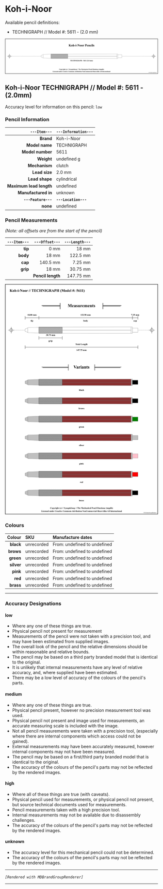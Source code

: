 # Koh-i-Noor

Available pencil definitions:

 - TECHNIGRAPH // Model #: 5611 - (2.0 mm) 



<img src="./koh-i-noor/koh-i-noor-brand-grouped.png" />

## Koh-i-Noor TECHNIGRAPH // Model #: 5611 - (2.0mm) 

Accuracy level for information on this pencil: `low`

### Pencil Information

| `---Item---` | `---Information---` |
| ---: | :--- |
| **Brand** | Koh-i-Noor |
| **Model name** | TECHNIGRAPH |
| **Model number** | 5611 |
| **Weight** | undefined g |
| **Mechanism** | clutch |
| **Lead size** | 2.0 mm |
| **Lead shape** | cylindrical |
| **Maximum lead length** | undefined |
| **Manufactured in** | unknown |
| **`---Feature---`** | **`---Location---`** |
| **none** | undefined |
### Pencil Measurements

_(Note: all offsets are from the start of the pencil)_

| `---Item---` | `---Offset---` | `---Length---` |
| ---: | ---: | ---: |
| **tip** | 0 mm | 18 mm |
| **body** | 18 mm | 122.5 mm |
| **cap** | 140.5 mm | 7.25 mm |
| **grip** | 18 mm | 30.75 mm |
| | **Pencil length** | 147.75 mm |




<img src="./koh-i-noor/tecnigraph-5611-2.0-grouped.png" />



### Colours



| Colour | SKU | Manufacture dates |
| ---: | :--- | :--- |
| **black** | unrecorded | From: undefined to undefined |
| **brows** | unrecorded | From: undefined to undefined |
| **green** | unrecorded | From: undefined to undefined |
| **silver** | unrecorded | From: undefined to undefined |
| **pink** | unrecorded | From: undefined to undefined |
| **red** | unrecorded | From: undefined to undefined |
| **brass** | unrecorded | From: undefined to undefined |


---

### Accuracy Designations

#### low

 - Where any one of these things are true.
 - Physical pencil not present for measurement
 - Measurements of the pencil were not taken with a precision tool, and may have been estimated from supplied images.
 - The overall look of the pencil and the relative dimensions should be within reasonable and relative bounds.
 - The pencil may be based on a third party branded model that is identical to the original.
 - It is unlikely that internal measurements have any level of relative accuracy, and, where supplied have been estimated.
 - There may be a low level of accuracy of the colours of the pencil's parts.

#### medium

 - Where any one of these things are true.
 - Physical pencil present, however no precision measurement tool was used.
 - Physical pencil not present and image used for measurements, an accurate measuring scale is included with the image.
 - Not all pencil measurements were taken with a precision tool, (especially where there are internal components which access could not be gained).
 - External measurements may have been accurately measured, however internal components may not have been measured.
 - The pencil may be based on a first/third party branded model that is identical to the original.
 - The accuracy of the colours of the pencil's parts may not be reflected by the rendered images.

#### high

 - Where all of these things are true (with caveats).
 - Physical pencil used for measurements, or physical pencil not present, but source technical documents used for measurements.
 - Pencil measurements taken with a high precision tool.
 - Internal measurements may not be available due to disassembly challenges.
 - The accuracy of the colours of the pencil's parts may not be reflected by the rendered images.

#### unknown

 - The accuracy level for this mechanical pencil could not be determined.
 - The accuracy of the colours of the pencil's parts may not be reflected by the rendered images.



---

_`[Rendered with MDBrandGroupRenderer]`_

---

